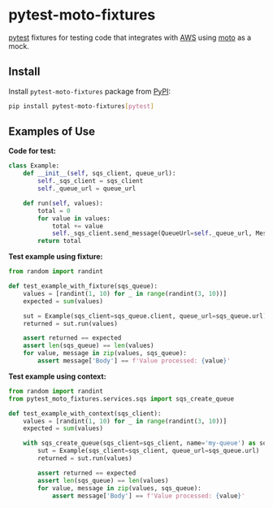 # pytest-moto-fixtures

[pytest](https://docs.pytest.org/) fixtures for testing code that integrates with [AWS](https://aws.amazon.com/) using [moto](https://docs.getmoto.org/) as a mock.

## Install

Install `pytest-moto-fixtures` package from [PyPI](https://pypi.org/project/pytest-moto-fixtures/):

```sh
pip install pytest-moto-fixtures[pytest]
```

## Examples of Use

**Code for test:**

```python
class Example:
    def __init__(self, sqs_client, queue_url):
        self._sqs_client = sqs_client
        self._queue_url = queue_url

    def run(self, values):
        total = 0
        for value in values:
            total += value
            self._sqs_client.send_message(QueueUrl=self._queue_url, MessageBody=f'Value processed: {value}')
        return total
```

**Test example using fixture:**

```python
from random import randint

def test_example_with_fixture(sqs_queue):
    values = [randint(1, 10) for _ in range(randint(3, 10))]
    expected = sum(values)

    sut = Example(sqs_client=sqs_queue.client, queue_url=sqs_queue.url)
    returned = sut.run(values)

    assert returned == expected
    assert len(sqs_queue) == len(values)
    for value, message in zip(values, sqs_queue):
        assert message['Body'] == f'Value processed: {value}'
```

**Test example using context:**

```python
from random import randint
from pytest_moto_fixtures.services.sqs import sqs_create_queue

def test_example_with_context(sqs_client):
    values = [randint(1, 10) for _ in range(randint(3, 10))]
    expected = sum(values)

    with sqs_create_queue(sqs_client=sqs_client, name='my-queue') as sqs_queue:
        sut = Example(sqs_client=sqs_client, queue_url=sqs_queue.url)
        returned = sut.run(values)

        assert returned == expected
        assert len(sqs_queue) == len(values)
        for value, message in zip(values, sqs_queue):
            assert message['Body'] == f'Value processed: {value}'
```
